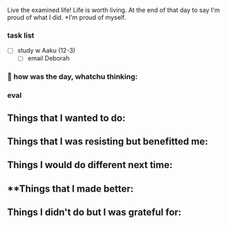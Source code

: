 
Live the examined life! Life is worth living. 
At the end of that day to say I'm proud of what I did. *I'm proud of myself.

### task list
- [ ] study w Aaku (12-3)
	- [ ] email Deborah

### 📝 how was the day, whatchu thinking:


### eval
**Things that I wanted to do:**
- 
**Things that I was resisting but benefitted me:**
- 
**Things I would do different next time:**
- 
**Things that I made better:
- 
**Things I didn't do but I was grateful for:**
- 